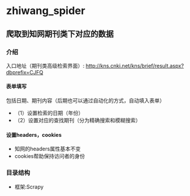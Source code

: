 # zhiwang_spider
## 爬取到知网期刊类下对应的数据


### 介绍
入口地址（期刊类高级检索界面）: http://kns.cnki.net/kns/brief/result.aspx?dbprefix=CJFQ
#### 表单填写
包括日期、期刊内容（后期也可以通过自动化的方式，自动填入表单）
- （1）设置检索的日期（年份）
- （2）设置对应的查找期刊（分为精确搜索和模糊搜索）
#### 设置headers，cookies
- 知网的headers属性基本不变
- cookies帮助保持访问者的身份

### 目录结构
- 框架:Scrapy
